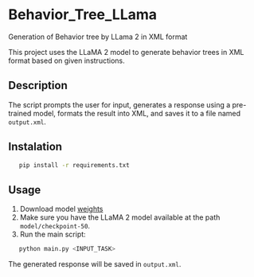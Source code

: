 # Behavior_Tree_LLama
Generation of Behavior tree by LLama 2 in XML format

This project uses the LLaMA 2 model to generate behavior trees in XML format based on given instructions.

## Description

The script prompts the user for input, generates a response using a pre-trained model, formats the result into XML, and saves it to a file named `output.xml`.

## Instalation   

```bash
   pip install -r requirements.txt
```   

## Usage
1. Download model [weights](https://disk.yandex.ru/d/TXDoM55A4Tp-xQ)
1. Make sure you have the LLaMA 2 model available at the path `model/checkpoint-50`.
2. Run the main script:

   
```bash
   python main.py <INPUT_TASK>
```  

The generated response will be saved in `output.xml`.
